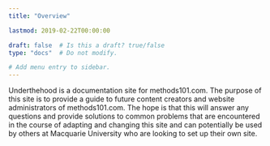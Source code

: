 ```yaml
---
title: "Overview"

lastmod: 2019-02-22T00:00:00

draft: false  # Is this a draft? true/false
type: "docs"  # Do not modify.

# Add menu entry to sidebar.
---
```


Underthehood is a documentation site for methods101.com. The purpose of this site is to provide a guide to future content creators and website administrators of methods101.com. The hope is that this will answer any questions and provide solutions to common problems that are encountered in the course of adapting and changing this site and can potentially be used by others at Macquarie University who are looking to set up their own site. 




